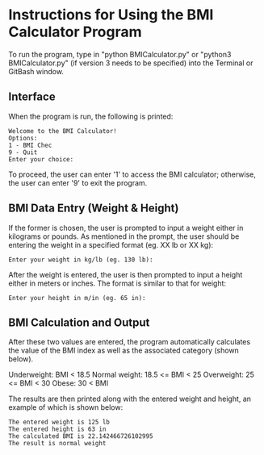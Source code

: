 # Instructions for Using the BMI Calculator Program

To run the program, type in "python BMICalculator.py" or "python3 BMICalculator.py" (if version 3 needs to be specified) into the Terminal or GitBash window.

## Interface

When the program is run, the following is printed:

```
Welcome to the BMI Calculator!
Options:
1 - BMI Chec
9 - Quit
Enter your choice:
```

To proceed, the user can enter '1' to access the BMI calculator; otherwise, the user can enter '9' to exit the program.

## BMI Data Entry (Weight & Height)

If the former is chosen, the user is prompted to input a weight either in kilograms or pounds. As mentioned in the prompt, the user should be entering the weight in a specified format (eg. XX lb or XX kg):

```
Enter your weight in kg/lb (eg. 130 lb):
```

After the weight is entered, the user is then prompted to input a height either in meters or inches. The format is similar to that for weight:

```
Enter your height in m/in (eg. 65 in):
```

## BMI Calculation and Output

After these two values are entered, the program automatically calculates the value of the BMI index as well as the associated category (shown below).

Underweight:    BMI < 18.5
Normal weight:  18.5 <= BMI < 25
Overweight:     25 <= BMI < 30
Obese:          30 < BMI

The results are then printed along with the entered weight and height, an example of which is shown below:

```
The entered weight is 125 lb
The entered height is 63 in
The calculated BMI is 22.142466726102995
The result is normal weight
```
